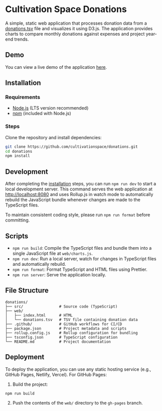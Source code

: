 # Cultivation Space Donations

A simple, static web application that processes donation data from a [donations.tsv](web/donations.tsv) file and visualizes it using D3.js. The application provides charts to compare monthly donations against expenses and project year-end trends.

## Demo

You can view a live demo of the application [here](https://cultivationspace.github.io/donations).

## Installation

### Requirements

- [Node.js](https://nodejs.org/) (LTS version recommended)
- [npm](https://www.npmjs.com/) (included with Node.js)

### Steps

Clone the repository and install dependencies:
```bash
git clone https://github.com/cultivationspace/donations.git
cd donations
npm install
```

## Development

After completing the [installation](#installation) steps, you can run `npm run dev` to start a local development server. This command serves the web application at [http://localhost:8080](http://localhost:8080) and uses Rollup.js in watch mode to automatically rebuild the JavaScript bundle whenever changes are made to the TypeScript files.

To maintain consistent coding style, please run `npm run format` before committing.

## Scripts

- `npm run build`: Compile the TypeScript files and bundle them into a single JavaScript file at `web/charts.js`.
- `npm run dev`: Run a local server, watch for changes in TypeScript files and automatically rebuild.
- `npm run format`: Format TypeScript and HTML files using Prettier.
- `npm run server`: Serve the application locally.

## File Structure

```
donations/
├── src/                # Source code (TypeScript)
├── web/                
│   ├── index.html      # HTML
│   └── donations.tsv   # TSV file containing donation data
├── .github/            # GitHub workflows for CI/CD
├── package.json        # Project metadata and scripts
├── rollup.config.js    # Rollup configuration for bundling
├── tsconfig.json       # TypeScript configuration
└── README.md           # Project documentation
```

## Deployment

To deploy the application, you can use any static hosting service (e.g., GitHub Pages, Netlify, Vercel). For GitHub Pages:

1. Build the project:
```bash
npm run build
```

2. Push the contents of the `web/` directory to the `gh-pages` branch.
